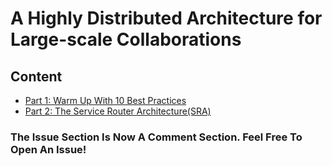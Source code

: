 # A Highly Distributed Architecture for Large-scale Collaborations

## Content 
- [Part 1: Warm Up With 10 Best Practices](https://github.com/ivsall2012/A-Highly-Distributed-Architecture-for-Large-scale-Collaborations/blob/master/warm-up.md)  
- [Part 2: The Service Router Architecture(SRA)](https://github.com/ivsall2012/A-Highly-Distributed-Architecture-for-Large-scale-Collaborations/blob/master/SRA.md)  

### The Issue Section Is Now A Comment Section. Feel Free To Open An Issue!  
